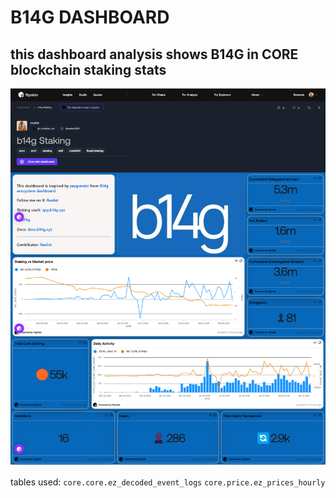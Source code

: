 # B14G DASHBOARD

## this dashboard analysis shows B14G in CORE blockchain staking stats
![B14G](./B14G_staking.png)

tables used:
`core.core.ez_decoded_event_logs`
`core.price.ez_prices_hourly`
